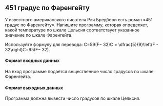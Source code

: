 ## 451 градус по Фаренгейту 

У известного американского писателя Рэя Бредбери есть роман «451 градус по Фаренгейту». Напишите программу, которая определяет, какой температуре по шкале Цельсия соответствует указанное значение по шкале Фаренгейта.

Используйте формулу для перевода: C=59(F− 32)C = \dfrac{5}{9}\left(F - 32\right)C=95​(F− 32).

#### Формат входных данных
На вход программе подаётся вещественное число градусов по шкале Фаренгейта.

#### Формат выходных данных
Программа должна вывести число градусов по шкале Цельсия.
